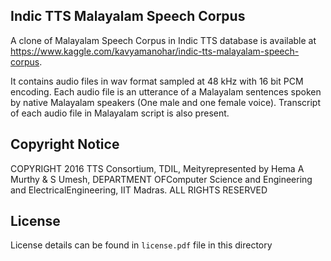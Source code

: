 ## Indic TTS Malayalam Speech Corpus

A clone of Malayalam Speech Corpus in Indic TTS database is available at https://www.kaggle.com/kavyamanohar/indic-tts-malayalam-speech-corpus.

It contains audio files in wav format sampled at 48 kHz with 16 bit PCM encoding. Each audio file is an utterance of a Malayalam sentences spoken by native Malayalam speakers (One male and one female voice). Transcript of each audio file in Malayalam script is also present.


## Copyright Notice

COPYRIGHT   2016   TTS   Consortium,   TDIL,   Meityrepresented by Hema A Murthy & S Umesh, DEPARTMENT OFComputer   Science   and   Engineering   and   ElectricalEngineering, IIT Madras. ALL RIGHTS RESERVED

## License

License details can be found in `license.pdf` file in this directory



